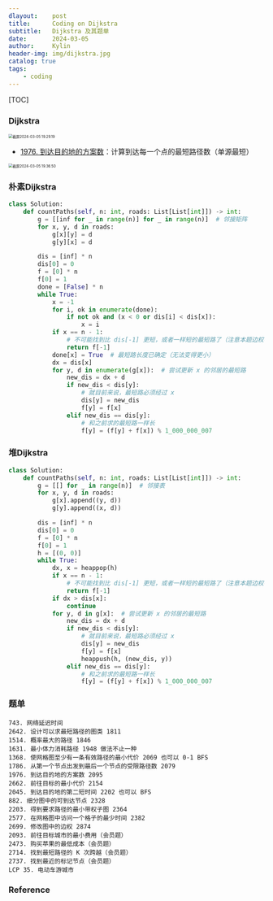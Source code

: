 ```yaml
---
dlayout:    post
title:      Coding on Dijkstra
subtitle:   Dijkstra 及其题单
date:       2024-03-05
author:     Kylin
header-img: img/dijkstra.jpg
catalog: true
tags:
    - coding
---
```




[TOC]

### Dijkstra

<img src="http://kylinhub.oss-cn-shanghai.aliyuncs.com/uPic/%E6%88%AA%E5%B1%8F2024-03-05%2019.29.19.png" alt="截屏2024-03-05 19.29.19" style="zoom:50%;" />

- [1976. 到达目的地的方案数](https://leetcode.cn/problems/number-of-ways-to-arrive-at-destination/)：计算到达每一个点的最短路径数（单源最短）

<img src="http://kylinhub.oss-cn-shanghai.aliyuncs.com/uPic/%E6%88%AA%E5%B1%8F2024-03-05%2019.36.50.png" alt="截屏2024-03-05 19.36.50" style="zoom:50%;" />



### 朴素Dijkstra

```python
class Solution:
    def countPaths(self, n: int, roads: List[List[int]]) -> int:
        g = [[inf for _ in range(n)] for _ in range(n)]  # 邻接矩阵
        for x, y, d in roads:
            g[x][y] = d
            g[y][x] = d

        dis = [inf] * n
        dis[0] = 0
        f = [0] * n
        f[0] = 1
        done = [False] * n
        while True:
            x = -1
            for i, ok in enumerate(done):
                if not ok and (x < 0 or dis[i] < dis[x]):
                    x = i
            if x == n - 1:
                # 不可能找到比 dis[-1] 更短，或者一样短的最短路了（注意本题边权都是正数）
                return f[-1]
            done[x] = True  # 最短路长度已确定（无法变得更小）
            dx = dis[x]
            for y, d in enumerate(g[x]):  # 尝试更新 x 的邻居的最短路
                new_dis = dx + d
                if new_dis < dis[y]:
                    # 就目前来说，最短路必须经过 x
                    dis[y] = new_dis
                    f[y] = f[x]
                elif new_dis == dis[y]:
                    # 和之前求的最短路一样长
                    f[y] = (f[y] + f[x]) % 1_000_000_007
```



### 堆Dijkstra

```python
class Solution:
    def countPaths(self, n: int, roads: List[List[int]]) -> int:
        g = [[] for _ in range(n)]  # 邻接表
        for x, y, d in roads:
            g[x].append((y, d))
            g[y].append((x, d))

        dis = [inf] * n
        dis[0] = 0
        f = [0] * n
        f[0] = 1
        h = [(0, 0)]
        while True:
            dx, x = heappop(h)
            if x == n - 1:
                # 不可能找到比 dis[-1] 更短，或者一样短的最短路了（注意本题边权都是正数）
                return f[-1]
            if dx > dis[x]:
                continue
            for y, d in g[x]:  # 尝试更新 x 的邻居的最短路
                new_dis = dx + d
                if new_dis < dis[y]:
                    # 就目前来说，最短路必须经过 x
                    dis[y] = new_dis
                    f[y] = f[x]
                    heappush(h, (new_dis, y))
                elif new_dis == dis[y]:
                    # 和之前求的最短路一样长
                    f[y] = (f[y] + f[x]) % 1_000_000_007
```



### 题单

```
743. 网络延迟时间
2642. 设计可以求最短路径的图类 1811
1514. 概率最大的路径 1846
1631. 最小体力消耗路径 1948 做法不止一种
1368. 使网格图至少有一条有效路径的最小代价 2069 也可以 0-1 BFS
1786. 从第一个节点出发到最后一个节点的受限路径数 2079
1976. 到达目的地的方案数 2095
2662. 前往目标的最小代价 2154
2045. 到达目的地的第二短时间 2202 也可以 BFS
882. 细分图中的可到达节点 2328
2203. 得到要求路径的最小带权子图 2364
2577. 在网格图中访问一个格子的最少时间 2382
2699. 修改图中的边权 2874
2093. 前往目标城市的最小费用（会员题）
2473. 购买苹果的最低成本（会员题）
2714. 找到最短路径的 K 次跨越（会员题）
2737. 找到最近的标记节点（会员题）
LCP 35. 电动车游城市
```



### Reference

[^1]: https://leetcode.cn/problems/number-of-ways-to-arrive-at-destination/solutions/2668041/zai-ji-suan-zui-duan-lu-de-tong-shi-dpfu-g4f3/?envType=daily-question&envId=2024-03-05















